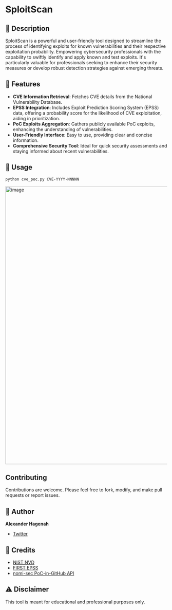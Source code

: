 # SploitScan

## 📜 Description

SploitScan is a powerful and user-friendly tool designed to streamline the process of identifying exploits for known vulnerabilities and their respective exploitation probability. Empowering cybersecurity professionals with the capability to swiftly identify and apply known and test exploits. It's particularly valuable for professionals seeking to enhance their security measures or develop robust detection strategies against emerging threats.

## 🌟 Features

- **CVE Information Retrieval**: Fetches CVE details from the National Vulnerability Database.
- **EPSS Integration**: Includes Exploit Prediction Scoring System (EPSS) data, offering a probability score for the likelihood of CVE exploitation, aiding in prioritization.
- **PoC Exploits Aggregation**: Gathers publicly available PoC exploits, enhancing the understanding of vulnerabilities.
- **User-Friendly Interface**: Easy to use, providing clear and concise information.
- **Comprehensive Security Tool**: Ideal for quick security assessments and staying informed about recent vulnerabilities.

## 🚀 Usage

```bash
python cve_poc.py CVE-YYYY-NNNNN
```

<img width="865" alt="image" src="https://github.com/xaitax/SploitScan/assets/5014849/acbac2c1-0a11-4f87-8fe4-1f1146470538">


## Contributing
Contributions are welcome. Please feel free to fork, modify, and make pull requests or report issues.

## 📌 Author

**Alexander Hagenah**
- [Twitter](https://twitter.com/xaitax)

## 👏 Credits

- [NIST NVD](https://nvd.nist.gov/developers/vulnerabilities)
- [FIRST EPSS](https://www.first.org/epss/api)
- [nomi-sec PoC-in-GitHub API](https://poc-in-github.motikan2010.net/)

## ⚠️ Disclaimer

This tool is meant for educational and professional purposes only.
